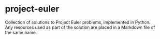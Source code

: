 project-euler
=============

Collection of solutions to Project Euler problems, implemented in Python.
Any resources used as part of the solution are placed in a Markdown file of the same name.
